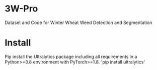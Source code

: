 # 3W-Pro
Dataset and Code for Winter Wheat Weed Detection and Segmentation
# Install
Pip install the Ultralytics package including all requirements in a Python>=3.8 environment with PyTorch>=1.8.
'pip install ultralytics'
